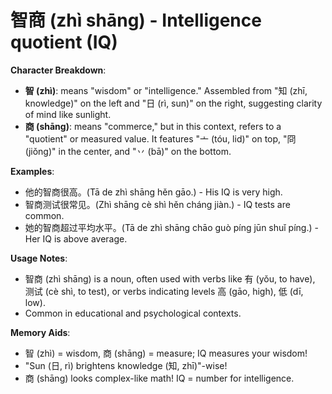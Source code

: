 # **智商 (zhì shāng) - Intelligence quotient (IQ)**

**Character Breakdown**:  
- **智 (zhì)**: means "wisdom" or "intelligence." Assembled from "知 (zhī, knowledge)" on the left and "日 (rì, sun)" on the right, suggesting clarity of mind like sunlight.  
- **商 (shāng)**: means "commerce," but in this context, refers to a "quotient" or measured value. It features "亠 (tóu, lid)" on top, "冏 (jiǒng)" in the center, and "丷 (bā)" on the bottom.

**Examples**:  
- 他的智商很高。(Tā de zhì shāng hěn gāo.) - His IQ is very high.  
- 智商测试很常见。(Zhì shāng cè shì hěn cháng jiàn.) - IQ tests are common.  
- 她的智商超过平均水平。(Tā de zhì shāng chāo guò píng jūn shuǐ píng.) - Her IQ is above average.

**Usage Notes**:  
- 智商 (zhì shāng) is a noun, often used with verbs like 有 (yǒu, to have), 测试 (cè shì, to test), or verbs indicating levels 高 (gāo, high), 低 (dī, low).  
- Common in educational and psychological contexts.

**Memory Aids**:  
- 智 (zhì) = wisdom, 商 (shāng) = measure; IQ measures your wisdom!  
- "Sun (日, rì) brightens knowledge (知, zhī)"-wise!  
- 商 (shāng) looks complex-like math! IQ = number for intelligence.